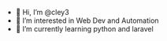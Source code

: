 - 👋 Hi, I’m @cley3
- 👀 I’m interested in Web Dev and Automation
- 🌱 I’m currently learning python and laravel



<!---
cley3/cley3 is a ✨ special ✨ repository because its `README.md` (this file) appears on your GitHub profile.
You can click the Preview link to take a look at your changes.
--->
